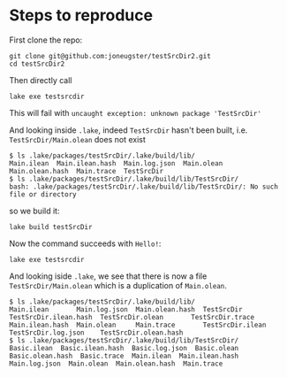 # Steps to reproduce

First clone the repo:

```
git clone git@github.com:joneugster/testSrcDir2.git
cd testSrcDir2
```

Then directly call
```
lake exe testsrcdir
```
This will fail with `uncaught exception: unknown package 'TestSrcDir'`

And looking inside `.lake`, indeed `TestSrcDir` hasn't been built, i.e. `TestSrcDir/Main.olean` does not exist
```
$ ls .lake/packages/testSrcDir/.lake/build/lib/
Main.ilean  Main.ilean.hash  Main.log.json  Main.olean  Main.olean.hash  Main.trace  TestSrcDir
$ ls .lake/packages/testSrcDir/.lake/build/lib/TestSrcDir/
bash: .lake/packages/testSrcDir/.lake/build/lib/TestSrcDir/: No such file or directory
```

so we build it:

```
lake build testSrcDir
```

Now the command succeeds with `Hello!`:
```
lake exe testsrcdir
```

And looking iside `.lake`, we see that there is now a file `TestSrcDir/Main.olean` which is a duplication of `Main.olean`.
```
$ ls .lake/packages/testSrcDir/.lake/build/lib/
Main.ilean       Main.log.json  Main.olean.hash  TestSrcDir        TestSrcDir.ilean.hash  TestSrcDir.olean       TestSrcDir.trace
Main.ilean.hash  Main.olean     Main.trace       TestSrcDir.ilean  TestSrcDir.log.json    TestSrcDir.olean.hash
$ ls .lake/packages/testSrcDir/.lake/build/lib/TestSrcDir/
Basic.ilean  Basic.ilean.hash  Basic.log.json  Basic.olean  Basic.olean.hash  Basic.trace  Main.ilean  Main.ilean.hash  Main.log.json  Main.olean  Main.olean.hash  Main.trace
```



